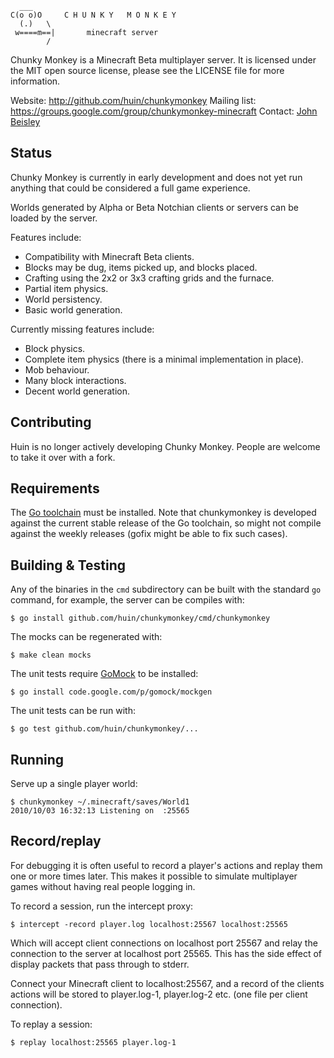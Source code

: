 
      ___
    C(o o)O     C H U N K Y   M O N K E Y
      (.)   \
     w====m==|       minecraft server
            /

Chunky Monkey is a Minecraft Beta multiplayer server.  It is licensed under
the MIT open source license, please see the LICENSE file for more information.

Website: http://github.com/huin/chunkymonkey
Mailing list: https://groups.google.com/group/chunkymonkey-minecraft
Contact: [John Beisley][2]

Status
------

Chunky Monkey is currently in early development and does not yet run anything
that could be considered a full game experience.

Worlds generated by Alpha or Beta Notchian clients or servers can be loaded by
the server.

Features include:

*   Compatibility with Minecraft Beta clients.
*   Blocks may be dug, items picked up, and blocks placed.
*   Crafting using the 2x2 or 3x3 crafting grids and the furnace.
*   Partial item physics.
*   World persistency.
*   Basic world generation.

Currently missing features include:

*   Block physics.
*   Complete item physics (there is a minimal implementation in place).
*   Mob behaviour.
*   Many block interactions.
*   Decent world generation.


Contributing
------------

Huin is no longer actively developing Chunky Monkey. People are welcome to take
it over with a fork.


Requirements
------------

The [Go toolchain][1] must be installed. Note that chunkymonkey is developed
against the current stable release of the Go toolchain, so might not compile
against the weekly releases (gofix might be able to fix such cases).


Building & Testing
------------------

Any of the binaries in the `cmd` subdirectory can be built with the standard
`go` command, for example, the server can be compiles with:

    $ go install github.com/huin/chunkymonkey/cmd/chunkymonkey

The mocks can be regenerated with:

    $ make clean mocks

The unit tests require [GoMock][3] to be installed:

    $ go install code.google.com/p/gomock/mockgen

The unit tests can be run with:

    $ go test github.com/huin/chunkymonkey/...


Running
-------

Serve up a single player world:

    $ chunkymonkey ~/.minecraft/saves/World1
    2010/10/03 16:32:13 Listening on  :25565

Record/replay
-------------

For debugging it is often useful to record a player's actions and replay them
one or more times later.  This makes it possible to simulate multiplayer games
without having real people logging in.

To record a session, run the intercept proxy:

    $ intercept -record player.log localhost:25567 localhost:25565

Which will accept client connections on localhost port 25567 and relay the
connection to the server at localhost port 25565. This has the side effect of
display packets that pass through to stderr.

Connect your Minecraft client to localhost:25567, and a record of the clients
actions will be stored to player.log-1, player.log-2 etc. (one file per client
connection).

To replay a session:

    $ replay localhost:25565 player.log-1


[1]: http://golang.org/doc/install.html          "Go toolchain installation"
[2]: https://github.com/huin                     "Huin on Github"
[3]: http://code.google.com/p/gomock/            "GoMock mocking library"
